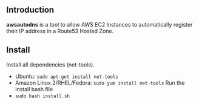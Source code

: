 
## Introduction
**awsautodns** is a tool to allow AWS EC2 Instances to automatically register their IP address in a Route53 Hosted Zone.

## Install
Install all dependencies (net-tools).
- Ubuntu: `sudo apt-get install net-tools`
- Amazon Linux 2/RHEL/Fedora: `sudo yum install net-tools`
Run the install bash file
- `sudo bash install.sh`
